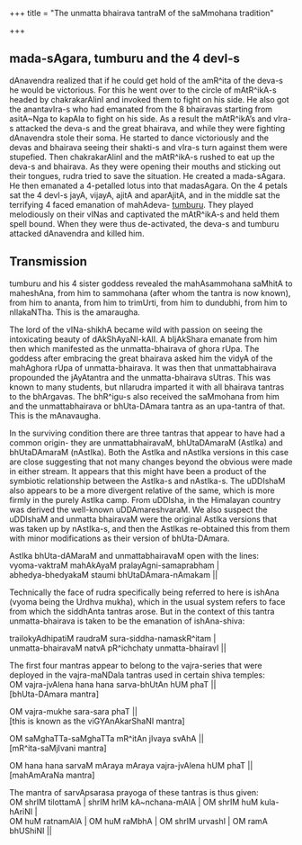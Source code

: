 +++
title = "The unmatta bhairava tantraM of the saMmohana tradition"

+++

## mada-sAgara, tumburu and the 4 devI-s
dAnavendra realized that if he could get hold of the amR^ita of the
deva-s he would be victorious. For this he went over to the circle of
mAtR^ikA-s headed by chakrakarAlinI and invoked them to fight on his
side. He also got the anantavIra-s who had emanated from the 8 bhairavas
starting from asitA\~Nga to kapAla to fight on his side. As a result the
mAtR^ikA’s and vIra-s attacked the deva-s and the great bhairava, and
while they were fighting dAnavendra stole their soma. He started to
dance victoriously and the devas and bhairava seeing their shakti-s and
vIra-s turn against them were stupefied. Then chakrakarAlinI and the
mAtR^ikA-s rushed to eat up the deva-s and bhairava. As they were
opening their mouths and sticking out their tongues, rudra tried to save
the situation. He created a mada-sAgara. He then emanated a 4-petalled
lotus into that madasAgara. On the 4 petals sat the 4 devI-s jayA,
vijayA, ajitA and aparAjitA, and in the middle sat the terrifying 4
faced emanation of mahAdeva-
[tumburu](http://manasataramgini.wordpress.com/2005/02/tumburu-manifestation-of-rudra.html).
They played melodiously on their vINas and captivated the mAtR^ikA-s and
held them spell bound. When they were thus de-activated, the deva-s and
tumburu attacked dAnavendra and killed him.

## Transmission
tumburu and his 4 sister goddess revealed the mahAsammohana saMhitA to
maheshAna, from him to sammohana (after whom the tantra is now known),
from him to ananta, from him to trimUrti, from him to dundubhi, from him
to nIlakaNTha. This is the amaraugha.

The lord of the vINa-shikhA became wild with passion on seeing the
intoxicating beauty of dAkShAyaNI-kAlI. A bIjAkShara emanate from him
then which manifested as the unmatta-bhairava of ghora rUpa. The goddess
after embracing the great bhairava asked him the vidyA of the mahAghora
rUpa of unmatta-bhairava. It was then that unmattabhairava propounded
the jAyAtantra and the unmatta-bhairava sUtras. This was known to many
students, but nIlarudra imparted it with all bhairava tantras to the
bhArgavas. The bhR^igu-s also received the saMmohana from him and the
unmattabhairava or bhUta-DAmara tantra as an upa-tantra of that. This is
the mAnavaugha.

In the surviving condition there are three tantras that appear to have
had a common origin- they are unmattabhairavaM, bhUtaDAmaraM (AstIka)
and bhUtaDAmaraM (nAstIka). Both the AstIka and nAstIka versions in this
case are close suggesting that not many changes beyond the obvious were
made in either stream. It appears that this might have been a product of
the symbiotic relationship between the AstIka-s and nAstIka-s. The
uDDIshaM also appears to be a more divergent relative of the same, which
is more firmly in the purely AstIka camp. From uDDIsha, in the Himalayan
country was derived the well-known uDDAmareshvaraM. We also suspect the
uDDIshaM and unmatta bhairavaM were the original AstIka versions that
was taken up by nAstIka-s, and then the AstIkas re-obtained this from
them with minor modifications as their version of bhUta-DAmara.

AstIka bhUta-dAMaraM and unmattabhairavaM open with the lines:  
vyoma-vaktraM mahAkAyaM pralayAgni-samaprabham |  
abhedya-bhedyakaM staumi bhUtaDAmara-nAmakam ||

Technically the face of rudra specifically being referred to here is
ishAna (vyoma being the Urdhva mukha), which in the usual system refers
to face from which the siddhAnta tantras arose. But in the context of
this tantra unmatta-bhairava is taken to be the emanation of
ishAna-shiva:

trailokyAdhipatiM raudraM sura-siddha-namaskR^itam |  
unmatta-bhairavaM natvA pR^ichchaty unmatta-bhairavI ||

The first four mantras appear to belong to the vajra-series that were
deployed in the vajra-maNDala tantras used in certain shiva temples:  
OM vajra-jvAlena hana hana sarva-bhUtAn hUM phaT ||  
\[bhUta-DAmara mantra\]

OM vajra-mukhe sara-sara phaT ||  
\[this is known as the viGYAnAkarShaNI mantra\]

OM saMghaTTa-saMghaTTa mR^itAn jIvaya svAhA ||  
\[mR^ita-saMjIvani mantra\]

OM hana hana sarvaM mAraya mAraya vajra-jvAlena hUM phaT ||  
\[mahAmAraNa mantra\]

The mantra of sarvApsarasa prayoga of these tantras is thus given:  
OM shrIM tilottamA | shrIM hrIM kA\~nchana-mAlA | OM shrIM huM
kula-hAriNI |  
OM huM ratnamAlA | OM huM raMbhA | OM shrIM urvashI | OM ramA bhUShiNI
||
